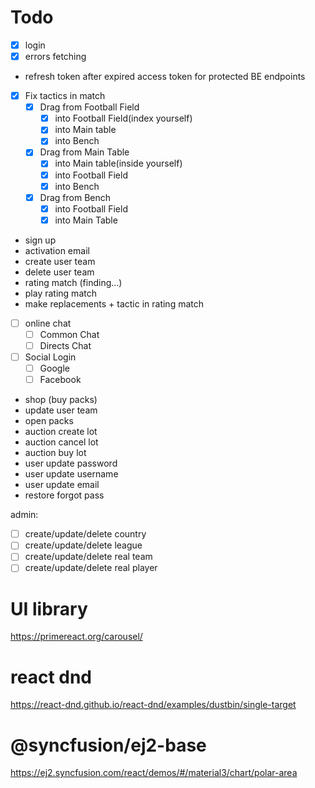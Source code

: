# Todo
- [X] login
- [X] errors fetching
- refresh token after expired access token for protected BE endpoints
- [X] Fix tactics in match
    - [X] Drag from Football Field
        - [X]  into Football Field(index yourself)
        - [X]  into Main table
        - [X]  into Bench
    - [X] Drag from Main Table
        - [X] into Main table(inside yourself)
        - [X] into Football Field
        - [X] into Bench
    - [X] Drag from Bench
        - [X] into Football Field
        - [X] into Main Table
- sign up
- activation email
- create user team
- delete user team
- rating match (finding...)
- play rating match
- make replacements + tactic in rating match
- [ ] online chat
    - [ ] Common Chat
    - [ ] Directs Chat
- [ ] Social Login
    - [ ] Google
    - [ ] Facebook
- shop (buy packs)
- update user team
- open packs
- auction create lot
- auction cancel lot
- auction buy lot
- user update password
- user update username
- user update email
- restore forgot pass

admin:
- [ ] create/update/delete country
- [ ] create/update/delete league
- [ ] create/update/delete real team
- [ ] create/update/delete real player

# UI library
https://primereact.org/carousel/

# react dnd
https://react-dnd.github.io/react-dnd/examples/dustbin/single-target

# @syncfusion/ej2-base
https://ej2.syncfusion.com/react/demos/#/material3/chart/polar-area